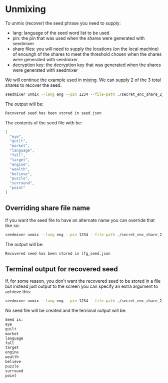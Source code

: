 # Unmixing

To unmix (recover) the seed phrase you need to supply:

- lang: language of the seed word list to be used
- pin: the pin that was used when the shares were generated with seedmixer
- share files: you will need to supply the locations (on the local machine) of enoungh of the shares to meet the threshold chosen when the shares were generated with seedmixer
- decryption key: the decryption key that was generated when the shares were generated with seedmixer

We will continue the example used in [mixing](./mixing.md). We can supply 2 of the 3 total shares to recover the seed.

```bash
seedmixer unmix --lang eng --pin 1234 --file-path ./secret_enc_share_2_of_3.json --file-path ./secret_enc_share_3_of_3 --decryption-key "263f1e06c441c4964eba4770dea9c608a9886ebb45607a01435337c33d24a253"

```

The output will be:

```bash
Recovered seed has been stored in seed.json
```

The contents of the seed file with be:

```json
[
  "eye",
  "guilt",
  "market",
  "language",
  "fall",
  "target",
  "engine",
  "wealth",
  "believe",
  "puzzle",
  "surround",
  "point"
]
```

## Overriding share file name

If you want the seed file to have an alternate name you can override that like so:

```bash
seedmixer unmix --lang eng --pin 1234 --file-path ./secret_enc_share_2_of_3.json --file-path ./secret_enc_share_3_of_3 --decryption-key "263f1e06c441c4964eba4770dea9c608a9886ebb45607a01435337c33d24a253" --override-file-name lfg
```

The output will be:

```bash
Recovered seed has been stored in lfg_seed.json
```

## Terminal output for recovered seed

If, for some reason, you don't want the recovered seed to be stored in a file but instead just output to the screen you can specify an extra argument to achieve this:

```bash
seedmixer unmix --lang eng --pin 1234 --file-path ./secret_enc_share_2_of_3.json --file-path ./secret_enc_share_3_of_3 --decryption-key "263f1e06c441c4964eba4770dea9c608a9886ebb45607a01435337c33d24a253" --terminal
```

No seed file will be created and the terminal output will be:

```bash
Seed is:
eye
guilt
market
language
fall
target
engine
wealth
believe
puzzle
surround
point

```
